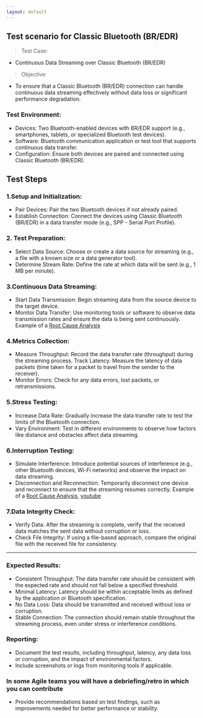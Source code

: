 ```yaml
---
layout: default
---
```


## Test scenario for Classic Bluetooth (BR/EDR) 
> Test Case: 
* Continuous Data Streaming over Classic Bluetooth (BR/EDR)

> Objective:
* To ensure that a Classic Bluetooth (BR/EDR) connection can handle continuous data streaming effectively without data loss or significant performance degradation.

### Test Environment:

* Devices: Two Bluetooth-enabled devices with BR/EDR support (e.g., smartphones, tablets, or specialized Bluetooth test devices).
* Software: Bluetooth communication application or test tool that supports continuous data transfer.
* Configuration: Ensure both devices are paired and connected using Classic Bluetooth (BR/EDR).

## Test Steps

### 1.Setup and Initialization:

* Pair Devices: Pair the two Bluetooth devices if not already paired.
* Establish Connection: Connect the devices using Classic Bluetooth (BR/EDR) in a data transfer mode (e.g., SPP - Serial Port Profile).

### 2. Test Preparation:

* Select Data Source: Choose or create a data source for streaming (e.g., a file with a known size or a data generator tool).
* Determine Stream Rate: Define the rate at which data will be sent (e.g., 1 MB per minute).

### 3.Continuous Data Streaming:

* Start Data Transmission: Begin streaming data from the source device to the target device.
* Monitor Data Transfer: Use monitoring tools or software to observe data transmission rates and ensure the data is being sent continuously. Example of a [Root Cause Analysis](https://trumpfheller.github.io/testing/bt_rootCause_BTClassic.html)

### 4.Metrics Collection:

* Measure Throughput: Record the data transfer rate (throughput) during the streaming process.
Track Latency: Measure the latency of data packets (time taken for a packet to travel from the sender to the receiver).
* Monitor Errors: Check for any data errors, lost packets, or retransmissions.

### 5.Stress Testing:

* Increase Data Rate: Gradually increase the data transfer rate to test the limits of the Bluetooth connection.
* Vary Environment: Test in different environments to observe how factors like distance and obstacles affect data streaming.

### 6.Interruption Testing:

* Simulate Interference: Introduce potential sources of interference (e.g., other Bluetooth devices, Wi-Fi networks) and observe the impact on data streaming.
* Disconnection and Reconnection: Temporarily disconnect one device and reconnect to ensure that the streaming resumes correctly. Example of a [Root Cause Analysis](https://trumpfheller.github.io/testing/bt_rootCause_BTClassic.html), [youtube]()

### 7.Data Integrity Check:

* Verify Data: After the streaming is complete, verify that the received data matches the sent data without corruption or loss.
* Check File Integrity: If using a file-based approach, compare the original file with the received file for consistency.

---

### Expected Results:

* Consistent Throughput: The data transfer rate should be consistent with the expected rate and should not fall below a specified threshold.
* Minimal Latency: Latency should be within acceptable limits as defined by the application or Bluetooth specification.
* No Data Loss: Data should be transmitted and received without loss or corruption.
* Stable Connection: The connection should remain stable throughout the streaming process, even under stress or interference conditions.

### Reporting:

* Document the test results, including throughput, latency, any data loss or corruption, and the impact of environmental factors.
* Include screenshots or logs from monitoring tools if applicable.

### In some Agile teams you will have a debriefing/retro in which you can contribute

* Provide recommendations based on test findings, such as improvements needed for better performance or stability.
